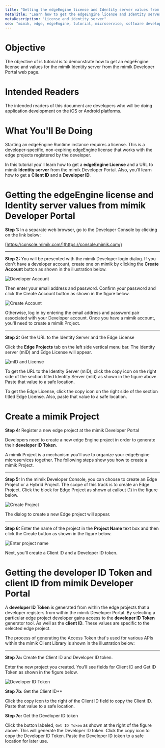 ```yaml
---
title: "Getting the edgeEngine license and Identity server values from mimik Developer Portal"
metaTitle: "Learn how to get the edgeEngine license and Identity server values from mimik Developer Portal"
metaDescription: "License and identity server"
seo: "mimik, edge, edgeEngine, tutorial, microservice, software development, license server, identity server"
---
```


# Objective

The objective of is tutorial is to demonstrate how to get an edgeEngine license and values for the mimik Identity server from the mimik Developer Portal web page.

# Intended Readers

The intended readers of this document are developers who will be doing application development on the iOS or Android platforms.

# What You'll Be Doing

Starting an edgeEngine Runtime instance requires a license. This is a developer-specific, non-expiring edgeEngine license that works with the edge projects registered by the developer.

In this tutorial you'll learn how to get a **edgeEngine License** and a URL to mimik **Identity server** from the mimik Developer Portal. Also, you'll learn how to get a **Client ID** and a **Developer ID**.

# Getting the edgeEngine license and Identity server values from mimik Developer Portal

 
**Step 1:** In a separate web browser, go to the Developer Console by clicking on the link below:

[https://console.mimik.com/](https://console.mimik.com/)

---

**Step 2:** You will be presented with the mimik Developer login dialog. If you don't have a developer account, create one on mimik by clicking the **Create Account** button as shown in the illustration below.

![Developer Account](../images/tutorials/quickstart/create-account-01.png) 

Then enter your email address and password. Confirm your password and click the Create Account button as shown in the figure below.

![Create Account](../images/tutorials/quickstart/create-account-02.png) 

Otherwise, log in by entering the email address and password pair associated with your Developer account. Once you have a mimik account, you'll need to create a mimik Project.

---

**Step 3:** Get the URL to the Identity Server and the Edge License

Click the **Edge Projects** tab on the left side vertical menu bar. The Identity server (mID) and Edge License will appear.

![mID and License](../images/tutorials/iOS-01/iOS-edgeEngine-license.png)

To get the URL to the Identity Server (mID), click the copy icon on the right side of the section titled Identity Server (mId) as shown in the figure above. Paste that value to a safe location.

To get the Edge License, click the copy icon on the right side of the section titled Edge License. Also, paste that value to a safe location.


# Create a mimik Project


**Step 4:** Register a new edge project at the mimik Developer Portal

Developers need to create a new edge Engine project in order to generate their **developer ID Token**.

A mimik Project is a mechanism you'll use to organize your edgeEngine microservices together. The following steps show you how to create a mimik Project.

---

**Step 5:** In the mimik Developer Console, you can choose to create an Edge Project or a Hybrid Project. The scope of this track is to create an Edge Project. Click the block for Edge Project as shown at callout (1) in the figure below.

![Create Project](../images/tutorials/quickstarts/../quickstart/select-edge-project.png)

The dialog to create a new Edge project will appear.

---

**Step 6:** Enter the name of the project in the  **Project Name** text box and then click the Create button as shown in the figure below.

![Enter project name](../images/tutorials/quickstart/new-project-01.png)

Next, you'll create a Client ID and a Developer ID token.


# Getting the developer ID Token and client ID from mimik Developer Portal

A **developer ID Token** is generated from within the edge projects that a developer registers from within the mimik Developer Portal. By selecting a particular edge project developer gains access to the **developer ID Token** generator tool. As well as the **client ID**. These values are specific to the selected edge project.

The process of generating the Access Token that's used for various APIs within the mimik Client Library is shown in the illustration below:

---

**Step 7a:** Create the Client ID and Developer ID token.

Enter the new project you created. You'll see fields for Client ID and Get ID Token as shown in the figure below.

![Developer ID Token](../images/tutorials/iOS-01/iOS-dev-id-token.png)

**Step 7b:** Get the Client ID**

Click the copy icon to the right of the Client ID field to copy the Client ID. Paste that value to a safe location.

**Step 7c:** Get the Developer ID token

Click the button labeled, `Get ID Token` as shown at the right of the figure above. This will generate the Developer ID token. Click the copy icon to copy the Developer ID Token. Paste the Developer ID token to a safe location for later use.
